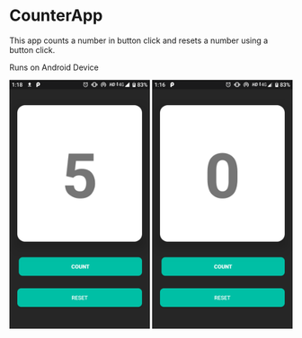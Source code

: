 # CounterApp
This app counts a number in button click and resets a number using a  button click.

Runs on Android Device

<img src="images/five.png" width="250"> <img src="images/counterzero.png" width="250"> 
